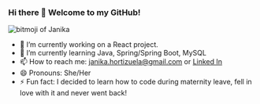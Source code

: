### Hi there 👋 Welcome to my GitHub!

![bitmoji of Janika](https://user-images.githubusercontent.com/21073095/137805644-84400f06-55a2-44be-90c0-9c008c578622.png)

- 🔭 I’m currently working on a React project.
- 🌱 I’m currently learning Java, Spring/Spring Boot, MySQL
- 📫 How to reach me: janika.hortizuela@gmail.com or [Linked In](hwww.linkedin.com/in/janika-hortizuela)
- 😄 Pronouns: She/Her
- ⚡ Fun fact: I decided to learn how to code during maternity leave, fell in love with it and never went back! 

